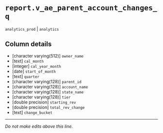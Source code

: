 # `report.v_ae_parent_account_changes_q`
`analytics_prod` | `analytics`

## Column details
* [character varying(512)] `owner_name`
* [text]      `cal_month`
* [integer]   `cal_year_month`
* [date]      `start_of_month`
* [text]      `quarter`
* [character varying(128)] `parent_id`
* [character varying(128)] `account_name`
* [character varying(128)] `state_name`
* [character varying(128)] `tier`
* [double precision] `starting_rev`
* [double precision] `total_rev_change`
* [text]      `change_bucket`

-------------------------------------------------------------------------------
*Do not make edits above this line.*
